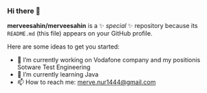### Hi there 👋

**merveesahin/merveesahin** is a ✨ _special_ ✨ repository because its `README.md` (this file) appears on your GitHub profile.

Here are some ideas to get you started:

- 🔭 I’m currently working on Vodafone company and my positionis Sotware Test Engineering
- 🌱 I’m currently learning Java 
- 📫 How to reach me: merve.nur1444@gmail.com
